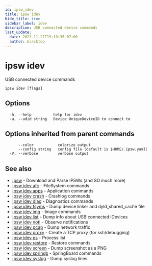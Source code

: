 ```yaml
---
id: ipsw_idev
title: ipsw idev
hide_title: true
sidebar_label: idev
description: USB connected device commands
last_update:
  date: 2022-11-21T19:10:35-07:00
  author: blacktop
---
```

# ipsw idev

USB connected device commands

```
ipsw idev [flags]
```

## Options

```
  -h, --help          help for idev
  -u, --udid string   Device UniqueDeviceID to connect to
```

## Options inherited from parent commands

```
      --color           colorize output
      --config string   config file (default is $HOME/.ipsw.yaml)
  -V, --verbose         verbose output
```

## See also

* [ipsw](/docs/cli/idev/ipsw)	 - Download and Parse IPSWs (and SO much more)
* [ipsw idev afc](/docs/cli/idev/ipsw_idev_afc)	 - FileSystem commands
* [ipsw idev apps](/docs/cli/idev/ipsw_idev_apps)	 - Application commands
* [ipsw idev crash](/docs/cli/idev/ipsw_idev_crash)	 - Crashlog commands
* [ipsw idev diag](/docs/cli/idev/ipsw_idev_diag)	 - Diagnostics commands
* [ipsw idev fsyms](/docs/cli/idev/ipsw_idev_fsyms)	 - Dump device linker and dyld_shared_cache file
* [ipsw idev img](/docs/cli/idev/ipsw_idev_img)	 - Image commands
* [ipsw idev list](/docs/cli/idev/ipsw_idev_list)	 - Dump info about USB connected iDevices
* [ipsw idev noti](/docs/cli/idev/ipsw_idev_noti)	 - Observe notifications
* [ipsw idev pcap](/docs/cli/idev/ipsw_idev_pcap)	 - Dump network traffic
* [ipsw idev proxy](/docs/cli/idev/ipsw_idev_proxy)	 - Create a TCP proxy (for ssh/debugging)
* [ipsw idev ps](/docs/cli/idev/ipsw_idev_ps)	 - Process list
* [ipsw idev restore](/docs/cli/idev/ipsw_idev_restore)	 - Restore commands
* [ipsw idev screen](/docs/cli/idev/ipsw_idev_screen)	 - Dump screenshot as a PNG
* [ipsw idev springb](/docs/cli/idev/ipsw_idev_springb)	 - SpringBoard commands
* [ipsw idev syslog](/docs/cli/idev/ipsw_idev_syslog)	 - Dump syslog lines

